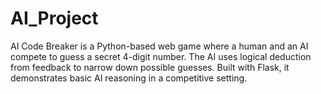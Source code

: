 # AI_Project
AI Code Breaker is a Python-based web game where a human and an AI compete to guess a secret 4-digit number. The AI uses logical deduction from feedback to narrow down possible guesses. Built with Flask, it demonstrates basic AI reasoning in a competitive setting.
